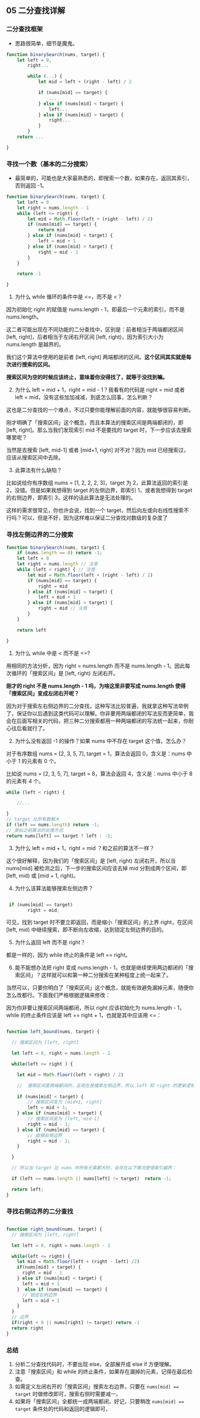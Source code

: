 ## 05 二分查找详解 

### 二分查找框架

* 思路很简单，细节是魔鬼。

``` js
function binarySearch(nums, target) {
    let left = 0,
        right...

        while (...) {
            let mid = left + (right - left) / 2

            if (nums[mid] == target) {
                ...
            } else if (nums[mid] < target) {
                left...
            } else if (nums[mid] > target) {
                right...
            }
        }
    return ...

}
```

### 寻找一个数（基本的二分搜索）

* 最简单的，可能也是大家最熟悉的，即搜索一个数，如果存在，返回其索引，否则返回 -1。

``` js
function binarySearch(nums, target) {
    let left = 0
    let right = nums.length - 1
    while (left <= right) {
        let mid = Math.floor(left + (right - left) / 2)
        if (nums[mid] == target) {
            return mid
        } else if (nums[mid] < target) {
            left = mid + 1
        } else if (nums[mid] > target) {
            right = mid - 1
        }
    }

    return -1

}
```

1. 为什么 while 循环的条件中是 <=，而不是 <？

因为初始化 right 的赋值是 nums.length - 1，即最后一个元素的索引，而不是 nums.length。

这二者可能出现在不同功能的二分查找中，区别是：前者相当于两端都闭区间 [left, right]，后者相当于左闭右开区间 [left, right)，因为索引大小为 nums.length 是越界的。

我们这个算法中使用的是前者 [left, right] 两端都闭的区间。**这个区间其实就是每次进行搜索的区间。**

**搜索区间为空的时候应该终止，意味着你没得找了，就等于没找到嘛。**

2. 为什么 left = mid + 1，right = mid - 1？我看有的代码是 right = mid 或者 left = mid，没有这些加加减减，到底怎么回事，怎么判断？

这也是二分查找的一个难点，不过只要你能理解前面的内容，就能够很容易判断。

刚才明确了「搜索区间」这个概念，而且本算法的搜索区间是两端都闭的，即 [left, right]。那么当我们发现索引 mid 不是要找的 target 时，下一步应该去搜索哪里呢？

当然是去搜索 [left, mid-1] 或者 [mid+1, right] 对不对？因为 mid 已经搜索过，应该从搜索区间中去除。

3. 此算法有什么缺陷？

比如说给你有序数组 nums = [1, 2, 2, 2, 3]，target 为 2，此算法返回的索引是 2，没错。但是如果我想得到 target 的左侧边界，即索引 1，或者我想得到 target 的右侧边界，即索引 3，这样的话此算法是无法处理的。

这样的需求很常见，你也许会说，找到一个 target，然后向左或向右线性搜索不行吗？可以，但是不好，因为这样难以保证二分查找对数级的复杂度了

### 寻找左侧边界的二分搜索

``` js
function binarySearch(nums, target) {
    if (nums.length == 0) return -1;
    let left = 0
    let right = nums.length // 注意
    while (left < right) { // 注意
        let mid = Math.floor(left + (right - left) / 2)
        if (nums[mid] == target) {
            right = mid
        } else if (nums[mid] < target) {
            left = mid + 1
        } else if (nums[mid] > target) {
            right = mid // 注意
        }
    }

    return left

}
```

1. 为什么 while 中是 < 而不是 <=?

用相同的方法分析，因为 right = nums.length 而不是 nums.length - 1。因此每次循环的「搜索区间」是 [left, right) 左闭右开。

**刚才的 right 不是 nums.length - 1 吗，为啥这里非要写成 nums.length 使得「搜索区间」变成左闭右开呢？**

因为对于搜索左右侧边界的二分查找，这种写法比较普遍，我就拿这种写法举例了，保证你以后遇到这类代码可以理解。你非要用两端都闭的写法反而更简单，我会在后面写相关的代码，把三种二分搜索都用一种两端都闭的写法统一起来，你耐心往后看就行了。

2. 为什么没有返回 -1 的操作？如果 nums 中不存在 target 这个值，怎么办？

对于有序数组 nums = [2, 3, 5, 7], target = 1，算法会返回 0，含义是：nums 中小于 1 的元素有 0 个。

比如说 nums = [2, 3, 5, 7], target = 8，算法会返回 4，含义是：nums 中小于 8 的元素有 4 个。

``` js 
while (left < right) {

    //...

}
// target 比所有数都大
if (left == nums.length) return -1; 
// 类似之前算法的处理方式
return nums[left] == target ? left : -1; 

``` 

3. 为什么 left = mid + 1，right = mid ？和之前的算法不一样？

这个很好解释，因为我们的「搜索区间」是 [left, right) 左闭右开，所以当 nums[mid] 被检测之后，下一步的搜索区间应该去掉 mid 分割成两个区间，即 [left, mid) 或 [mid + 1, right)。

4. 为什么该算法能够搜索左侧边界？

``` js

 if (nums[mid] == target)
        right = mid;
```

可见，找到 target 时不要立即返回，而是缩小「搜索区间」的上界 right，在区间 [left, mid) 中继续搜索，即不断向左收缩，达到锁定左侧边界的目的。

5. 为什么返回 left 而不是 right？

都是一样的，因为 while 终止的条件是 left == right。

6. 能不能想办法把 right 变成 nums.length - 1，也就是继续使用两边都闭的「搜索区间」？这样就可以和第一种二分搜索在某种程度上统一起来了。

当然可以，只要你明白了「搜索区间」这个概念，就能有效避免漏掉元素，随便你怎么改都行。下面我们严格根据逻辑来修改：

因为你非要让搜索区间两端都闭，所以 right 应该初始化为 nums.length - 1，while 的终止条件应该是 left == right + 1，也就是其中应该用 <=：

``` js 

function left_bound(nums, target) {

  // 搜索区间为 [left, right]

  let left = 0, right = nums.length - 1

  while(left <= right ) {

    let mid = Math.floor((left + right) / 2)

    //  搜索区间是两端都闭的，且现在是搜索左侧边界，所以 left 和 right 的更新逻辑如下
    
    if (nums[mid] < target) {
        // 搜索区间变为 [mid+1, right]
        left = mid + 1;
    } else if (nums[mid] > target) {
        // 搜索区间变为 [left, mid-1]
        right = mid - 1;
    } else if (nums[mid] == target) {
        // 收缩右侧边界
        right = mid - 1;
    }

  }

  // 所以当 target 比 nums 中所有元素都大时，会存在以下情况使得索引越界：

  if (left >= nums.length || nums[left] != target)  return -1; 

  return left; 
}

``` 

### 寻找右侧边界的二分查找

``` js

function right_bound(nums, target) {
  // 搜索区间为 [left, right]

  let left = 0, right = nums.length - 1

  while(left <= right) { 
    let mid = Math.floor(left + (right - left) /2)
    if(nums[mid] > target) {
      right = mid - 1
    } else if (nums[mid] < target) {
      left = mid + 1
    }  else if (nums[mid] == target) {
      // 锁定右侧边界
      left = mid + 1
    }
  }
  // 边界
  if(right < 0 || nums[right] != target) return -1
  return right
}

```

### 总结

1. 分析二分查找代码时，不要出现 else，全部展开成 else if 方便理解。
2. 注意「搜索区间」和 while 的终止条件，如果存在漏掉的元素，记得在最后检查。
3. 如需定义左闭右开的「搜索区间」搜索左右边界，只要在 ```nums[mid] == target``` 时做修改即可，搜索右侧时需要减一。
4. 如果将「搜索区间」全都统一成两端都闭，好记，只要稍改 ```nums[mid] == target``` 条件处的代码和返回的逻辑即可，
